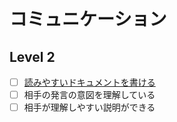 # コミュニケーション

## Level 2

- [ ] [読みやすいドキュメントを書ける](DOCUMENTATION.md)
- [ ] 相手の発言の意図を理解している
- [ ] 相手が理解しやすい説明ができる
